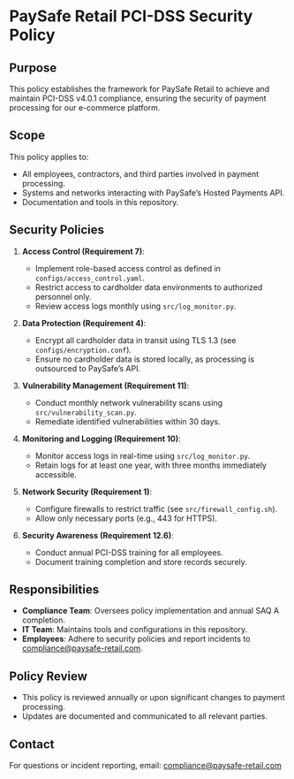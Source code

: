 # PaySafe Retail PCI-DSS Security Policy

## Purpose
This policy establishes the framework for PaySafe Retail to achieve and maintain PCI-DSS v4.0.1 compliance, ensuring the security of payment processing for our e-commerce platform.

## Scope
This policy applies to:
- All employees, contractors, and third parties involved in payment processing.
- Systems and networks interacting with PaySafe’s Hosted Payments API.
- Documentation and tools in this repository.

## Security Policies
1. **Access Control (Requirement 7)**:
   - Implement role-based access control as defined in `configs/access_control.yaml`.
   - Restrict access to cardholder data environments to authorized personnel only.
   - Review access logs monthly using `src/log_monitor.py`.

2. **Data Protection (Requirement 4)**:
   - Encrypt all cardholder data in transit using TLS 1.3 (see `configs/encryption.conf`).
   - Ensure no cardholder data is stored locally, as processing is outsourced to PaySafe’s API.

3. **Vulnerability Management (Requirement 11)**:
   - Conduct monthly network vulnerability scans using `src/vulnerability_scan.py`.
   - Remediate identified vulnerabilities within 30 days.

4. **Monitoring and Logging (Requirement 10)**:
   - Monitor access logs in real-time using `src/log_monitor.py`.
   - Retain logs for at least one year, with three months immediately accessible.

5. **Network Security (Requirement 1)**:
   - Configure firewalls to restrict traffic (see `src/firewall_config.sh`).
   - Allow only necessary ports (e.g., 443 for HTTPS).

6. **Security Awareness (Requirement 12.6)**:
   - Conduct annual PCI-DSS training for all employees.
   - Document training completion and store records securely.

## Responsibilities
- **Compliance Team**: Oversees policy implementation and annual SAQ A completion.
- **IT Team**: Maintains tools and configurations in this repository.
- **Employees**: Adhere to security policies and report incidents to compliance@paysafe-retail.com.

## Policy Review
- This policy is reviewed annually or upon significant changes to payment processing.
- Updates are documented and communicated to all relevant parties.

## Contact
For questions or incident reporting, email: compliance@paysafe-retail.com
